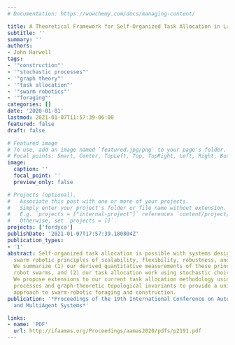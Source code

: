```yaml
---
# Documentation: https://wowchemy.com/docs/managing-content/

title: A Theoretical Framework for Self-Organized Task Allocation in Large Swarms
subtitle: ''
summary: ''
authors:
- John Harwell
tags:
- '"construction"'
- '"stochastic processes"'
- '"graph theory"'
- '"task allocation"'
- '"swarm robotics"'
- '"foraging"'
categories: []
date: '2020-01-01'
lastmod: 2021-01-07T11:57:39-06:00
featured: false
draft: false

# Featured image
# To use, add an image named `featured.jpg/png` to your page's folder.
# Focal points: Smart, Center, TopLeft, Top, TopRight, Left, Right, BottomLeft, Bottom, BottomRight.
image:
  caption: ''
  focal_point: ''
  preview_only: false

# Projects (optional).
#   Associate this post with one or more of your projects.
#   Simply enter your project's folder or file name without extension.
#   E.g. `projects = ["internal-project"]` references `content/project/deep-learning/index.md`.
#   Otherwise, set `projects = []`.
projects: ['fordyca']
publishDate: '2021-01-07T17:57:39.180804Z'
publication_types:
- '1'
abstract: Self-organized task allocation is possible with systems designed using the
  swarm robotic principles of scalability, flexibility, robustness, and emergence.
  We summarize (1) our derived quantitative measurements of these principles in 10,000
  robot swarms, and (2) our task allocation work using stochastic choice and matroids.
  We propose extensions to our current task allocation methodology using stochastic
  processes and graph-theoretic topological invariants to provide a unified algorithmic
  approach to swarm-robotic foraging and construction.
publication: '*Proceedings of the 19th International Conference on Autonomous Agents
  and MultiAgent Systems*'

links:
- name: 'PDF'
  url: http://ifaamas.org/Proceedings/aamas2020/pdfs/p2191.pdf
---
```

